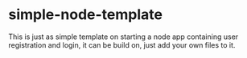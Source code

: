 # simple-node-template
This is just as simple template on starting a node app containing user registration and login, it can be build on, just add your own files to it.
